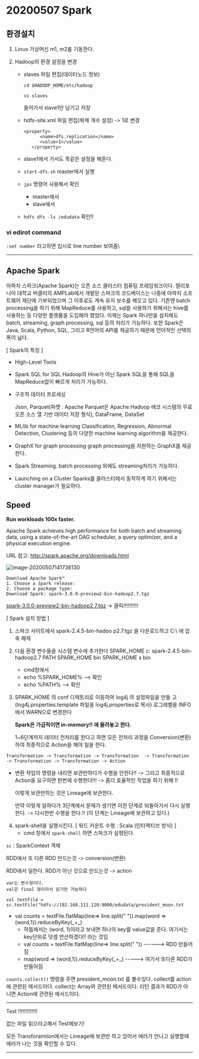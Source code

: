 # 20200507 Spark

## 환경설치

1. Linux 가상머신 m1, m2를 기동한다.

2. Hadoop의 환경 설정을 변경

   - slaves 파일 편집(데이터노드 정보)

     ```
     cd $HADOOP_HOME/etc/hadoop
     ```

     ```
     vi slaves
     ```

     들어가서 slave1만 남기고 저장

   - hdfs-site.xml 파일 편집(복제 개수 설정) -> 1로 변경

     ```
     <property>
           <name>dfs.replication</name>
           <value>1</value>
        </property>
     ```

   - slave1에서 가서도 똑같은 설정을 해준다.

   - `start-dfs.sh` master에서 실행

   - `jps` 명령어 사용해서 확인

     - master에서 
     - slave에서 

   - `hdfs dfs -ls /edudata` 확인!!

### vi  edirot  command 

`:set number` 라고하면 임시로 line number 보여줌\



------

## Apache Spark

아파치 스파크(Apache Spark)는 오픈 소스 클러스터 컴퓨팅 프레임워크이다. 캘리포니아 대학교 버클리의 AMPLab에서 개발된 스파크의 코드베이스는 나중에 아파치 소프트웨어 재단에 기부되었으며 그 이후로도 계속 유지 보수를 해오고 있다. 기존엔 batch processing을 하기 위해 MapReduce를 사용하고, sql을 사용하기 위해서는 hive를 사용하는 등 다양한 플랫폼을 도입해야 했었다.
이제는 Spark 하나만을 설치해도 batch, streaming, graph processing, sql 등의 처리가 가능하다. 또한 Spark은 Java, Scala, Python, SQL, 그리고 R언어의 API를 제공하기 때문에 언어적인 선택의 폭이 넓다.

[ Spark의 특징 ]

- High-Level Tools

- Spark SQL for SQL
  Hadoop의 Hive가 아닌 Spark SQL을 통해 SQL을 MapReduce없이 빠르게 처리가 가능하다.

- 구조적 데이터 프로세싱

  Json, Parquet(파켓 : Apache Parquet은 Apache Hadoop 에코 시스템의 무료 오픈 소스 열
  기반 데이터 저장 형식), DataFrame, DataSet

- MLlib for machine learning
Classification, Regression, Abnormal Detection, Clustering 등의 다양한 machine learning algorithm을 제공한다.

- GraphX for graph processing
  graph processing을 지원하는 GraphX를 제공한다.

- Spark Streaming.
  batch processing 외에도 streaming처리가 가능하다.

- Launching on a Cluster
Sparks를 클러스터에서 동작하게 하기 위해서는 cluster manager가 필요하다.

## Speed

**Run workloads 100x faster.**

Apache Spark achieves high performance for both batch and streaming data, using a state-of-the-art DAG scheduler, a query optimizer, and a physical execution engine.

URL 참고: http://spark.apache.org/downloads.html

![image-20200507141738130](C:\Users\seouz\AppData\Roaming\Typora\typora-user-images\image-20200507141738130.png)

```
Download Apache Spark™
1. Choose a Spark release: 
2. Choose a package type:
Download Spark: spark-3.0.0-preview2-bin-hadoop2.7.tgz
```



[spark-3.0.0-preview2-bin-hadoop2.7.tgz](https://www.apache.org/dyn/closer.lua/spark/spark-3.0.0-preview2/spark-3.0.0-preview2-bin-hadoop2.7.tgz) -> 클릭!!!!!!!!!!

[ Spark 설치 방법 ]

1. 스파크 사이트에서 spark-2.4.5-bin-hadoo p2.7.tgz 을 다운로드하고 C:\ 에 압축 해제
2. 다음 환경 변수들을 시스템 변수에 추가한다
   SPARK_HOME      c: spark-2.4.5-bin-hadoop2.7
   PATH                      SPARK_HOME bin SPARK_HOME s bin
   - cmd창에서 
   - echo %SPARK_HOME% --> 확인
   - echo %PATH% --> 확인

3. SPARK_HOME 의 conf 디렉토리로 이동하여 log4j 의 설정파일을 만들 고
   (log4j.properties.template 파일을 log4j.properties로 복사) 로그레벨을 INFO 에서
   WARN으로 변경한다

   **Spark은 가급적이면 in-memory!! 에 올려놓고 한다.**

   1~6단계까지 데이터 전처리를 한다고 하면 모든 전처리 과정을 Conversion(변환)하여 최종적으로 Action을 해야 일을 한다.

```
Transformation -> Transformation -> Transformation  -> Transformation  -> Transformation -> Transformation -> Action
```

- 변환 작업의 명령을 내리면 보관만하다가 수행을 안한다!! -> 그리고 최종적으로 Action을 요구하면 한번에 수행한다!!! -> 좀더 효율적인 작업을 하기 위해 !!

  이렇게 보관만하는 것은 Lineage에 보관한다.

  만약 이렇게 일하다가 3단계에서 문제가 생기면 이전 단계로 되돌아가서 다시 실행한다. -> 다시한번 수행을 한다.!! (이 단계는 Lineage에 보관하고 있다.)

4. spark-shell을 실행시킨다.
   [ 워드 카운트 수행 : Scala (인터랙티브 방식) ]
   - cmd 창에서 `spark-shell` 하면 스파크가 실행된다.

`sc` : SparkContext 객체

RDD에서 또 다른 RDD 만드는것 -> conversion(변환)

RDD에서 일한다. RDD가 아닌 것으로 만드는것 -> action

```
var는 변수형이다.
val은 final 형이라서 읽기만 가능하다
```

`val textFile = sc.textFile("hdfs://192.168.111.120:9000/edudata/president_moon.txt`

- val counts = textFile.flatMap(line=> line.split(" ")).map(word => (word,1)).reduceByKey(\_+\_)
  - 하둡에서는 (word, 1)이라고 보내면 하나의 key를 value값을 준다. 여기서는 key단위로 덧셈 연산하겠다!! 라는 것임
  - val counts = textFile.flatMap(line=> line.split(" ")) ------> RDD 만들어짐
  - map(word => (word,1)).reduceByKey(\_+\_) -----> 여기서 또다른 RDD가 만들어짐

`counts.collect()` 명령을 주면 president_moon.txt 를 볼수있다. collect를 action에 관련된 메서드이다. collect는 Array와 관련된 메서드이다. 리턴 결과가 RDD가 아니면 Action에 관련된 메서드이다.

-------

Test !!!!!!!!!!!!!

없는 파일 읽으라고해서 Test헤보기!

모든 Transforamtion에서는 Lineage에 보관만 하고 있어서 에러가 안나고 실행할때 에러가 나는 것을 확인할 수 있다.

----

